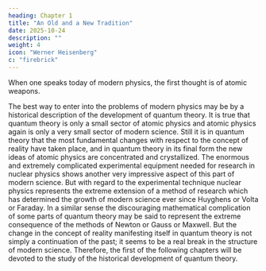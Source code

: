 ```yaml
---
heading: Chapter 1
title: "An Old and a New Tradition"
date: 2025-10-24
description: ""
weight: 4
icon: "Werner Heisenberg"
c: "firebrick"
---
```




When one speaks today of modern physics, the first thought is of atomic weapons. 

<!-- Everybody realizes the enormous influence of these weapons on the political structure of our present world
and is willing to admit that the influence of physics on the general situation is greater than it ever
has been before. But is the political aspect of modern physics really the most important one?
When the world has adjusted itself in its political structure to the new technical possibilities, what
then will remain of the influence of modern physics?
To answer these questions, one has to remember that every tool carries with it the spirit by
which it has been created. Since every nation and every political group has to be interested in
the new weapons in some way irrespective of the location and of the cultural tradition of this
group, the spirit of modern physics will penetrate into the minds of many people and will connect
itself in different ways with the other traditions. What will be the outcome of this impact of a
special branch of modern science on different powerful old traditions? In those parts of the world
in which modern science has been developed the primary interest has been directed for a long
time toward practical activity, industry and engineering combined with a rational analysis of the
outer and inner conditions for such activity. Such people will find it rather easy to cope with the
new ideas since they have had time for a slow and gradual adjustment to the modern scientific
methods of thinking. In other parts of the world these ideas would be confronted with the
religious and philosophical foundations of the native culture. Since it is true that the results of
modern physics do touch such fundamental concepts as reality, space and time, the confrontation
may lead to entirely new developments which cannot yet be foreseen. One characteristic feature of this meeting between modern science and the older methods of thinking will be its complete internationality. In this exchange of
thoughts the one side, the old tradition, will be different in the different parts of the world, but
the other side will be the same everywhere and therefore the results of this exchange will be
spread over all areas in which the discussions take place.
For such reasons it may not be an unimportant task to try to discuss these ideas of modern
physics in a not too technical language, to study their philosophical consequences, and to compare
them with some of the older traditions. -->

The best way to enter into the problems of modern physics may be by a historical description
of the development of quantum theory. It is true that quantum theory is only a small sector of
atomic physics and atomic physics again is only a very small sector of modern science. Still it is in
quantum theory that the most fundamental changes with respect to the concept of reality have
taken place, and in quantum theory in its final form the new ideas of atomic physics are concentrated and crystallized. The enormous and extremely complicated experimental equipment
needed for research in nuclear physics shows another very impressive aspect of this part of
modern science. But with regard to the experimental technique nuclear physics represents the
extreme extension of a method of research which has determined the growth of modern science
ever since Huyghens or Volta or Faraday. In a similar sense the discouraging mathematical
complication of some parts of quantum theory may be said to represent the extreme
consequence of the methods of Newton or Gauss or Maxwell. But the change in the concept of
reality manifesting itself in quantum theory is not simply a continuation of the past; it seems to
be a real break in the structure of modern science. Therefore, the first of the following chapters 
will be devoted to the study of the historical development of quantum theory.
